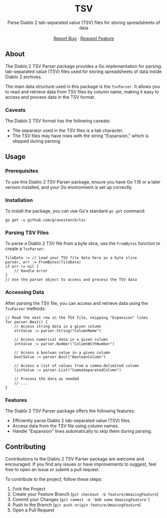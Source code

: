<!-- PROJECT LOGO -->
<h1 align="center">TSV</h1>
<p align="center">
  Parse Diablo 2 tab-separated value (TSV) files for storing spreadsheets of 
data
  <br />
  <br />
  <a href="https://github.com/gravestench/tsv/issues">Report Bug</a>
  ·
  <a href="https://github.com/gravestench/tsv/issues">Request Feature</a>
</p>

<!-- ABOUT THE PROJECT -->
## About

The Diablo 2 TSV Parser package provides a Go implementation for parsing 
tab-separated value (TSV) files used for storing spreadsheets of data inside 
Diablo 2 archives.

The main data structure used in this package is the `TsvParser`. It allows you 
to read and retrieve data from TSV files by column name, making it easy to 
access and process data in the TSV format.

### Caveats
The Diablo 2 TSV format has the following caveats:
- The separator used in the TSV files is a tab character.
- The TSV files may have rows with the string "Expansion," which is skipped 
during parsing.

## Usage

### Prerequisites
To use this Diablo 2 TSV Parser package, ensure you have Go 1.16 or a later 
version installed, and your Go environment is set up correctly.

### Installation
To install the package, you can use Go's standard `go get` command:

```shell
go get -u github.com/gravestench/tsv
```

### Parsing TSV Files
To parse a Diablo 2 TSV file from a byte slice, use the `FromBytes` function to 
create a `TsvParser`:

```golang
fileData := // Load your TSV file data here as a byte slice
parser, err := FromBytes(fileData)
if err != nil {
    // Handle error
}
// Use the parser object to access and process the TSV data
```

### Accessing Data
After parsing the TSV file, you can access and retrieve data using the 
`TsvParser` methods:

```golang
// Read the next row in the TSV file, skipping "Expansion" lines
for parser.Next() {
    // Access string data in a given column
    strValue := parser.String("ColumnName")

    // Access numerical data in a given column
    intValue := parser.Number("ColumnWithNumber")

    // Access a boolean value in a given column
    boolValue := parser.Bool("BooleanColumn")

    // Access a list of values from a comma-delimited column
    listValue := parser.List("CommaSeparatedColumn")

    // Process the data as needed
    // ...
}
```

### Features
The Diablo 2 TSV Parser package offers the following features:
- Efficiently parse Diablo 2 tab-separated value (TSV) files.
- Access data from the TSV file using column names.
- Handle "Expansion" lines automatically to skip them during parsing.

<!-- CONTRIBUTING -->
## Contributing

Contributions to the Diablo 2 TSV Parser package are welcome and encouraged. 
If you find any issues or have improvements to suggest, feel free to open an 
issue or submit a pull request.

To contribute to the project, follow these steps:

1. Fork the Project
2. Create your Feature Branch (`git checkout -b feature/AmazingFeature`)
3. Commit your Changes (`git commit -m 'Add some AmazingFeature'`)
4. Push to the Branch (`git push origin feature/AmazingFeature`)
5. Open a Pull Request

<!-- MARKDOWN LINKS & IMAGES -->
[d2-tsv-parser]: https://github.com/gravestench/tsv

